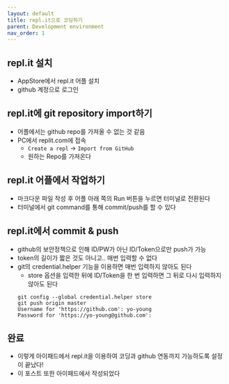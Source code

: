 ```yaml
---
layout: default
title: repl.it으로 코딩하기
parent: Development environment
nav_order: 1
---
```


## repl.it 설치
- AppStore에서 repl.it 어플 설치
- github 계정으로 로그인

## repl.it에 git repository import하기
- 어플에서는 github repo를 가져올 수 없는 것 같음
- PC에서 replit.com에 접속
  - `Create a repl` -> `Import from GitHub`
  - 원하는 Repo를 가져온다

## repl.it 어플에서 작업하기
- 마크다운 파일 작성 후 어플 아래 쪽의 Run 버튼을 누르면 터미널로 전환된다
- 터미널에서 git command를 통해 commit/push를 할 수 있다

## repl.it에서 commit & push
- github의 보안정책으로 인해 ID/PW가 아닌 ID/Token으로만 push가 가능
- token의 길이가 짧은 것도 아니고.. 매번 입력할 수 없다
- git의 credential.helper 기능을 이용하면 매번 입력하지 않아도 된다
  - store 옵션을 입력한 뒤에 ID/Token을 한 번 입력하면 그 뒤로 다시 입력하지 않아도 된다
  ```
  git config --global credential.helper store
  git push origin master
  Username for 'https://github.com': yo-young
  Password for 'https://yo-young@github.com':
  ```

## 완료
- 이렇게 아이패드에서 repl.it을 이용하여 코딩과 github 연동까지 가능하도록 설정이 끝났다!
- 이 포스트 또한 아이패드에서 작성되었다


